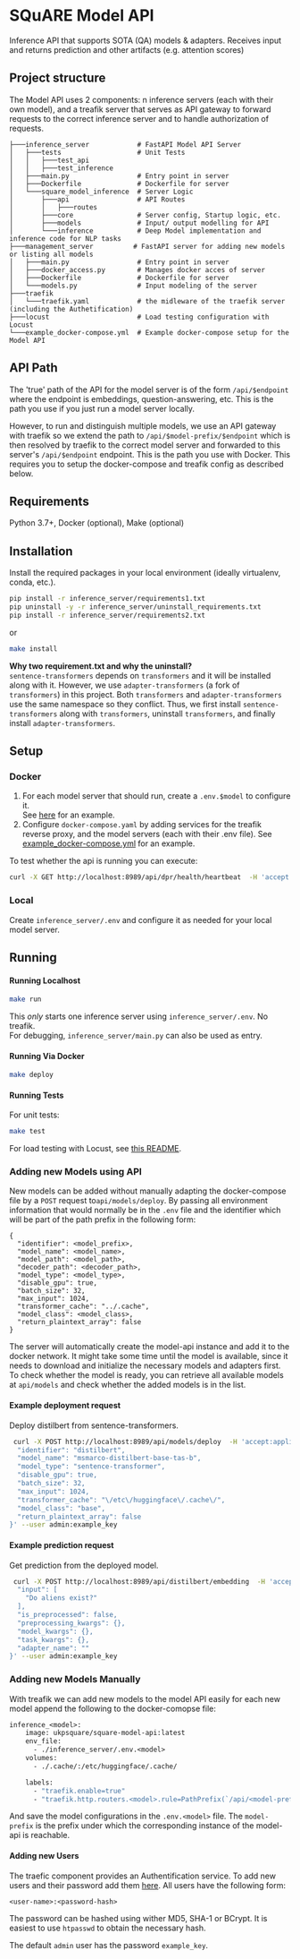 # SQuARE Model API

Inference API that supports SOTA (QA) models & adapters. 
Receives input and returns prediction and other artifacts (e.g. attention scores)

## Project structure

The Model API uses 2 components: 
n inference servers (each with their own model), and a treafik server that serves as API gateway 
to forward requests to the correct inference server and to handle authorization of requests.
```
├───inference_server            # FastAPI Model API Server
│   ├───tests                   # Unit Tests
│   │   ├───test_api
│   │   ├───test_inference
│   ├───main.py                 # Entry point in server
│   ├───Dockerfile              # Dockerfile for server
│   └───square_model_inference  # Server Logic
│       ├───api                 # API Routes
│       │   ├───routes
│       ├───core                # Server config, Startup logic, etc.
│       ├───models              # Input/ output modelling for API
│       └───inference           # Deep Model implementation and inference code for NLP tasks
├───management_server          # FastAPI server for adding new models or listing all models
│   ├───main.py                 # Entry point in server
│   ├───docker_access.py        # Manages docker acces of server
│   ├───Dockerfile              # Dockerfile for server
│   └───models.py               # Input modeling of the server
├───traefik
│   └───traefik.yaml            # the midleware of the traefik server (including the Authetification)
├───locust                      # Load testing configuration with Locust
└───example_docker-compose.yml  # Example docker-compose setup for the Model API
```

## API Path
The 'true' path of the API for the model server is of the form `/api/$endpoint` where the endpoint
is embeddings, question-answering, etc. This is the path you use if you just run a model server locally.

However, to run and distinguish multiple models, we use an API gateway with traefik so we extend 
the path to `/api/$model-prefix/$endpoint` which is then resolved by traefik to the correct model server and forwarded
to this server's `/api/$endpoint` endpoint. This is the path you use with Docker.
This requires you to setup the docker-compose and treafik config as described below.


## Requirements

Python 3.7+, Docker (optional), Make (optional)

## Installation
Install the required packages in your local environment (ideally virtualenv, conda, etc.).
```bash
pip install -r inference_server/requirements1.txt
pip uninstall -y -r inference_server/uninstall_requirements.txt
pip install -r inference_server/requirements2.txt
```
or
```sh
make install
```
**Why two requirement.txt and why the uninstall?**  
`sentence-transformers` depends on `transformers` and it will be installed along with it.
However, we use `adapter-transformers` (a fork of `transformers`) in this project.
Both `transformers` and `adapter-transformers` use the same namespace so they conflict.
Thus, we first install `sentence-transformers` along with `transformers`, 
uninstall `transformers`, and finally install `adapter-transformers`.


## Setup
### Docker
1. For each model server that should run, create a `.env.$model` to configure it.  
   See [here](inference_server/.env.example) for an example.
2. Configure `docker-compose.yaml` by adding services for the treafik reverse proxy, and the
   model servers (each with their .env file). See [example_docker-compose.yml](example_docker-compose.yml) for an example.

To test whether the api is running you can execute:
```bash
curl -X GET http://localhost:8989/api/dpr/health/heartbeat  -H 'accept:application/json' --user admin:example_key
```

### Local
Create `inference_server/.env` and configure it as needed for your local model server.

## Running

#### Running Localhost

```sh
make run
```
This *only* starts one inference server using `inference_server/.env`. No treafik.  
For debugging, `inference_server/main.py` can also be used as entry.


#### Running Via Docker

```sh
make deploy
```

#### Running Tests
For unit tests:
```sh
make test
```
For load testing with Locust, see [this README](locust/README.md).

### Adding new Models using API
New models can be added without manually adapting the docker-compose file by a `POST` request to`api/models/deploy`.
By passing all environment information that would normally be in the `.env` file and the identifier which will be part
 of the path prefix in the following form:
```
{
  "identifier": <model_prefix>,
  "model_name": <model_name>,
  "model_path": <model_path>,
  "decoder_path": <decoder_path>,
  "model_type": <model_type>,
  "disable_gpu": true,
  "batch_size": 32,
  "max_input": 1024,
  "transformer_cache": "../.cache",
  "model_class": <model_class>,
  "return_plaintext_array": false
}
```

The server will automatically create the model-api instance and add it to the docker network. It might take some time 
until the model is available, since it needs to download and initialize the necessary models and adapters first. 
To check whether the model is ready, you can retrieve all available models at `api/models` and check whether the added 
models is in the list.

#### Example deployment request 

Deploy distilbert from sentence-transformers.

```bash
 curl -X POST http://localhost:8989/api/models/deploy  -H 'accept:application/json' -d '{
  "identifier": "distilbert",
  "model_name": "msmarco-distilbert-base-tas-b",
  "model_type": "sentence-transformer",
  "disable_gpu": true,
  "batch_size": 32,
  "max_input": 1024,
  "transformer_cache": "\/etc\/huggingface\/.cache\/",
  "model_class": "base",
  "return_plaintext_array": false
}' --user admin:example_key
```

#### Example prediction request 

Get prediction from the deployed model.

```bash
 curl -X POST http://localhost:8989/api/distilbert/embedding  -H 'accept:application/json' -d '{
  "input": [
    "Do aliens exist?"
  ],
  "is_preprocessed": false,
  "preprocessing_kwargs": {},
  "model_kwargs": {},
  "task_kwargs": {},
  "adapter_name": ""
}' --user admin:example_key
```



### Adding new Models Manually
With treafik we can add new models to the model API easily for each new model append the following to the 
docker-comopse file:

```dockerfile
inference_<model>:
    image: ukpsquare/square-model-api:latest
    env_file:
      - ./inference_server/.env.<model>
    volumes:
      - ./.cache/:/etc/huggingface/.cache/

    labels:
      - "traefik.enable=true"
      - "traefik.http.routers.<model>.rule=PathPrefix(`/api/<model-prefix>`)"
```

And save the model configurations in the `.env.<model>` file. The `model-prefix` is the prefix under which the 
corresponding instance of the model-api is reachable.

#### Adding new Users
The traefic component provides an Authentification service. To add new users and their password add 
them [here](traefic.yaml). All users have the following form: 
```
<user-name>:<password-hash>
```
The password can be hashed using wither MD5, SHA-1 or BCrypt.
It is easiest to use `htpasswd` to obtain the necessary hash.

The default `admin` user has the password `example_key`.
